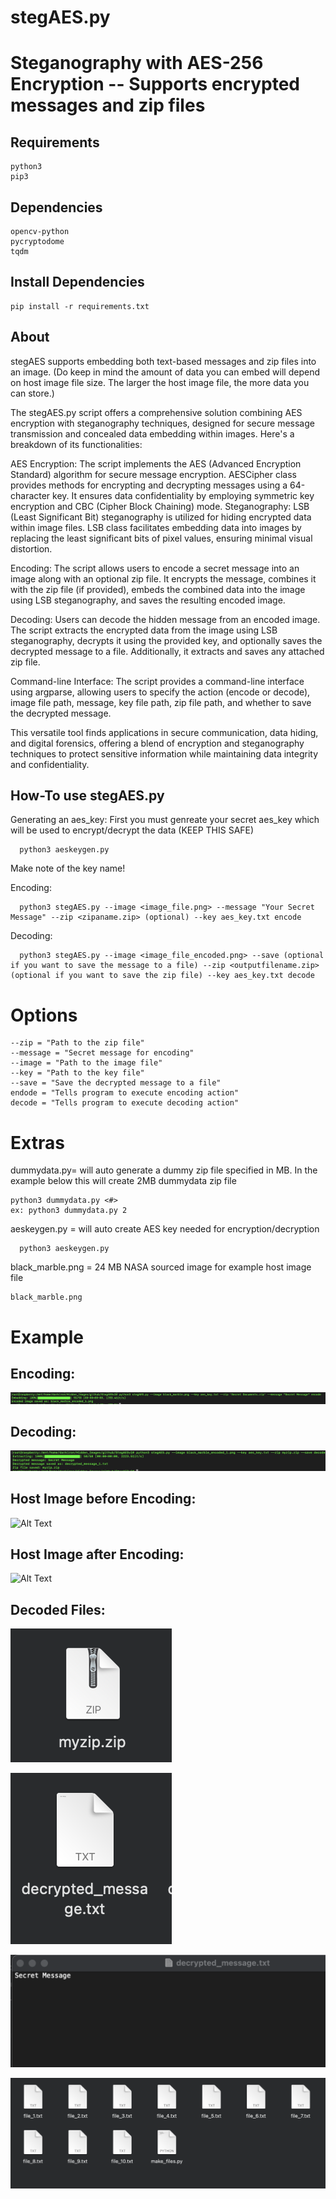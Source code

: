 # stegAES.py
# Steganography with AES-256 Encryption -- Supports encrypted messages and zip files

## Requirements

    python3 
    pip3 

## Dependencies 

    opencv-python
    pycryptodome
    tqdm

## Install Dependencies 

    pip install -r requirements.txt

## About

stegAES supports embedding both text-based messages and zip files into an image. (Do keep in mind the amount of data you can embed will depend on host image file size. The larger the host image file, the more data you can store.) 

The stegAES.py script offers a comprehensive solution combining AES encryption with steganography techniques, designed for secure message transmission and concealed data embedding within images. Here's a breakdown of its functionalities:

AES Encryption: The script implements the AES (Advanced Encryption Standard) algorithm for secure message encryption. AESCipher class provides methods for encrypting and decrypting messages using a 64-character key. It ensures data confidentiality by employing symmetric key encryption and CBC (Cipher Block Chaining) mode.
Steganography: LSB (Least Significant Bit) steganography is utilized for hiding encrypted data within image files. LSB class facilitates embedding data into images by replacing the least significant bits of pixel values, ensuring minimal visual distortion.

Encoding: The script allows users to encode a secret message into an image along with an optional zip file. It encrypts the message, combines it with the zip file (if provided), embeds the combined data into the image using LSB steganography, and saves the resulting encoded image.

Decoding: Users can decode the hidden message from an encoded image. The script extracts the encrypted data from the image using LSB steganography, decrypts it using the provided key, and optionally saves the decrypted message to a file. Additionally, it extracts and saves any attached zip file.

Command-line Interface: The script provides a command-line interface using argparse, allowing users to specify the action (encode or decode), image file path, message, key file path, zip file path, and whether to save the decrypted message.

This versatile tool finds applications in secure communication, data hiding, and digital forensics, offering a blend of encryption and steganography techniques to protect sensitive information while maintaining data integrity and confidentiality.


## How-To use stegAES.py

  Generating an aes_key: First you must genreate your secret aes_key which will be used to encrypt/decrypt the data (KEEP THIS SAFE)

      python3 aeskeygen.py
  Make note of the key name!

  Encoding: 

      python3 stegAES.py --image <image_file.png> --message "Your Secret Message" --zip <zipaname.zip> (optional) --key aes_key.txt encode

  Decoding: 

      python3 stegAES.py --image <image_file_encoded.png> --save (optional if you want to save the message to a file) --zip <outputfilename.zip> (optional if you want to save the zip file) --key aes_key.txt decode 

# Options

    --zip = "Path to the zip file"
    --message = "Secret message for encoding"
    --image = "Path to the image file"
    --key = "Path to the key file"
    --save = "Save the decrypted message to a file"
    endode = "Tells program to execute encoding action"
    decode = "Tells program to execute decoding action"

# Extras 

dummydata.py= will auto generate a dummy zip file specified in MB. In the example below this will create 2MB dummydata zip file 

    python3 dummydata.py <#>
    ex: python3 dummydata.py 2

aeskeygen.py = will auto create AES key needed for encryption/decryption

      python3 aeskeygen.py 


black_marble.png = 24 MB NASA sourced image for example host image file 

    black_marble.png 

# Example

## Encoding:
![Alt Text](https://github.com/darkiron71/stegAES/blob/main/Encoding_example.png)

## Decoding:
![Alt Text](https://github.com/darkiron71/stegAES/blob/main/Decoding_example.png)

## Host Image before Encoding: 
![Alt Text](https://github.com/darkiron71/stegAES/blob/main/black_marble.png)

## Host Image after Encoding:
![Alt Text](https://github.com/darkiron71/stegAES/blob/main/black_marble_encoded_1.png)

## Decoded Files: 

![Alt Text](https://github.com/darkiron71/stegAES/blob/main/Decoded_zip.png)


![Alt Text](https://github.com/darkiron71/stegAES/blob/main/Secret_message_file.png)


![Alt Text](https://github.com/darkiron71/stegAES/blob/main/Secret_Message_decoded_file.png)


![Alt Text](https://github.com/darkiron71/stegAES/blob/main/Files_inside_zip.png)
